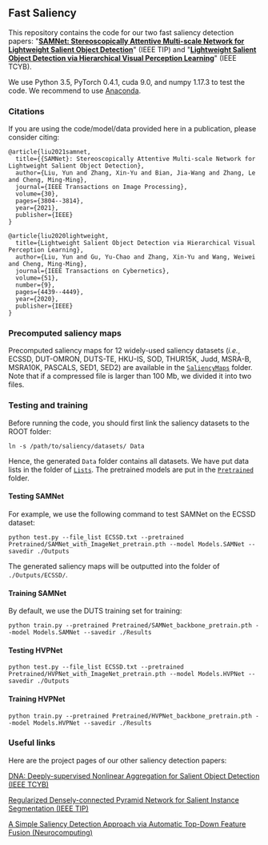 ## Fast Saliency

This repository contains the code for our two fast saliency detection papers: "**[SAMNet: Stereoscopically Attentive Multi-scale Network for Lightweight Salient Object Detection](https://ieeexplore.ieee.org/document/9381668)**" (IEEE TIP) and "**[Lightweight Salient Object Detection via Hierarchical Visual Perception Learning](https://ieeexplore.ieee.org/document/9285193)**" (IEEE TCYB).

We use Python 3.5, PyTorch 0.4.1, cuda 9.0, and numpy 1.17.3 to test the code. We recommend to use [Anaconda](https://www.anaconda.com/).

### Citations

If you are using the code/model/data provided here in a publication, please consider citing:

    @article{liu2021samnet,
      title={{SAMNet}: Stereoscopically Attentive Multi-scale Network for Lightweight Salient Object Detection},
      author={Liu, Yun and Zhang, Xin-Yu and Bian, Jia-Wang and Zhang, Le and Cheng, Ming-Ming},
      journal={IEEE Transactions on Image Processing},
      volume={30},
      pages={3804--3814},
      year={2021},
      publisher={IEEE}
    }

    @article{liu2020lightweight,
      title={Lightweight Salient Object Detection via Hierarchical Visual Perception Learning},
      author={Liu, Yun and Gu, Yu-Chao and Zhang, Xin-Yu and Wang, Weiwei and Cheng, Ming-Ming},
      journal={IEEE Transactions on Cybernetics},
      volume={51},
      number={9},
      pages={4439--4449},
      year={2020},
      publisher={IEEE}
    }
  
### Precomputed saliency maps

Precomputed saliency maps for 12 widely-used saliency datasets (_i.e._, ECSSD, DUT-OMRON, DUTS-TE, HKU-IS, SOD, THUR15K, Judd, MSRA-B, MSRA10K, PASCALS, SED1, SED2) are available in the [`SaliencyMaps`](https://github.com/yun-liu/FastSaliency/tree/master/SaliencyMaps) folder. Note that if a compressed file is larger than 100 Mb, we divided it into two files.

### Testing and training

Before running the code, you should first link the saliency datasets to the ROOT folder:

  ```
  ln -s /path/to/saliency/datasets/ Data
  ```
  
Hence, the generated `Data` folder contains all datasets. We have put data lists in the folder of [`Lists`](https://github.com/yun-liu/FastSaliency/tree/master/Lists). The pretrained models are put in the [`Pretrained`](https://github.com/yun-liu/FastSaliency/tree/master/Pretrained) folder.

#### Testing SAMNet

For example, we use the following command to test SAMNet on the ECSSD dataset:

  ```
  python test.py --file_list ECSSD.txt --pretrained Pretrained/SAMNet_with_ImageNet_pretrain.pth --model Models.SAMNet --savedir ./Outputs
  ```
  
The generated saliency maps will be outputted into the folder of `./Outputs/ECSSD/`.

#### Training SAMNet

By default, we use the DUTS training set for training:

  ```
  python train.py --pretrained Pretrained/SAMNet_backbone_pretrain.pth --model Models.SAMNet --savedir ./Results
  ```
  
#### Testing HVPNet

  ```
  python test.py --file_list ECSSD.txt --pretrained Pretrained/HVPNet_with_ImageNet_pretrain.pth --model Models.HVPNet --savedir ./Outputs
  ```
  
#### Training HVPNet

  ```
  python train.py --pretrained Pretrained/HVPNet_backbone_pretrain.pth --model Models.HVPNet --savedir ./Results
  ```

### Useful links

Here are the project pages of our other saliency detection papers:

[DNA: Deeply-supervised Nonlinear Aggregation for Salient Object Detection (IEEE TCYB)](https://github.com/yun-liu/DNA)

[Regularized Densely-connected Pyramid Network for Salient Instance Segmentation (IEEE TIP)](https://github.com/yuhuan-wu/RDPNet)

[A Simple Saliency Detection Approach via Automatic Top-Down Feature Fusion (Neurocomputing)](https://github.com/yun-liu/ATDF)

